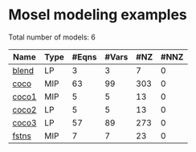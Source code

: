 #  Mosel modeling examples

Total number of models:   6

| Name  | Type | #Eqns | #Vars | #NZ | #NNZ |
|-------|------|-------|-------|-----|------|
| [blend](https://examples.xpress.fico.com/example.pl?id=blenddata) | LP   | 3     | 3     | 7   | 0    |
| [coco ](https://examples.xpress.fico.com/example.pl?id=xbcococpp) | MIP  | 63    | 99    | 303 | 0    |
| [coco1](https://examples.xpress.fico.com/example.pl?id=xbcococpp) | MIP  | 5     | 5     | 13  | 0    |
| [coco2](https://examples.xpress.fico.com/example.pl?id=cocom) | LP   | 5     | 5     | 13  | 0    |
| [coco3](https://examples.xpress.fico.com/example.pl?id=cocom) | LP   | 57    | 89    | 273 | 0    |
| [fstns](https://www.fico.com/fico-xpress-optimization/docs/dms2018-03/examples/mosel/Modeling/GUID-37697D20-930E-30C1-954C-6960C6C841BA.html) | MIP  | 7     | 7     | 23  | 0    |